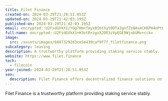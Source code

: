 ```yaml
---
title: Filet Finance
created-on: 2024-03-29T21:28:51.053Z
updated-on: 2024-03-29T21:42:03.195Z
published-on: 2024-03-29T21:42:03.195Z
email: encrypted::U2FsdGVkX1/YOg7Hm+fmyx0I6thyt0DTa3gnfZsBAx4CKKPH4nPtLx5L4dZWgzsN
full-name: encrypted::U2FsdGVkX1+H3otR+zgxXJOE3zVpEGE9WjnbUMv+cck=
image:
  src: /assets/images/66073292d3ce5e439caf9f7f_filetfinance.png
subcategory: leasing
description: A trustworthy platform providing staking service stably.
website: https://www.filet.finance
tech:
  - filecoin
year-joined: 2024-03-29T21:28:51.053Z
seo:
  description: Filet Finance offers decentralized finance solutions on the Filecoin network.
---
```


Filet Finance is a trustworthy platform providing staking service stably.
